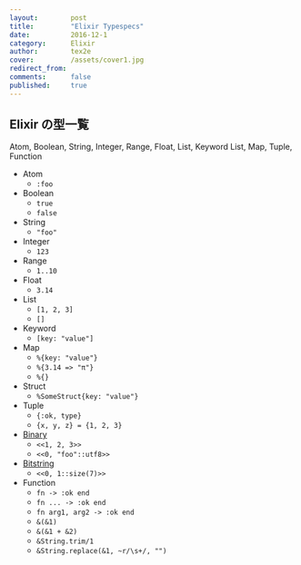 ```yaml
---
layout:        post
title:         "Elixir Typespecs"
date:          2016-12-1
category:      Elixir
author:        tex2e
cover:         /assets/cover1.jpg
redirect_from:
comments:      false
published:     true
---
```


Elixir の型一覧
----------------

Atom, Boolean, String, Integer, Range, Float, List, Keyword List,
Map, Tuple, Function

- Atom
    - `:foo`
- Boolean
    - `true`
    - `false`
- String
    - `"foo"`
- Integer
    - `123`
- Range
    - `1..10`
- Float
    - `3.14`
- List
    - `[1, 2, 3]`
    - `[]`
- Keyword
    - `[key: "value"]`
- Map
    - `%{key: "value"}`
    - `%{3.14 => "π"}`
    - `%{}`
- Struct
    - `%SomeStruct{key: "value"}`
- Tuple
    - `{:ok, type}`
    - `{x, y, z} = {1, 2, 3}`
- [Binary](https://hexdocs.pm/elixir/Kernel.SpecialForms.html#%3C%3C%3E%3E/1)
    - `<<1, 2, 3>>`
    - `<<0, "foo"::utf8>>`
- [Bitstring](https://hexdocs.pm/elixir/Kernel.SpecialForms.html#%3C%3C%3E%3E/1)
    - `<<0, 1::size(7)>>`
- Function
    - `fn -> :ok end`
    - `fn ... -> :ok end`
    - `fn arg1, arg2 -> :ok end`
    - `&(&1)`
    - `&(&1 + &2)`
    - `&String.trim/1`
    - `&String.replace(&1, ~r/\s+/, "")`
